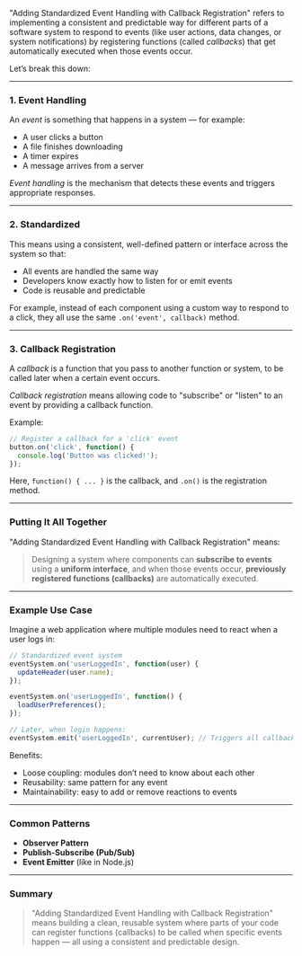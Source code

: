 "Adding Standardized Event Handling with Callback Registration" refers to implementing a consistent and predictable way for different parts of a software system to respond to events (like user actions, data changes, or system notifications) by registering functions (called *callbacks*) that get automatically executed when those events occur.

Let’s break this down:

---

### 1. **Event Handling**
An *event* is something that happens in a system — for example:
- A user clicks a button
- A file finishes downloading
- A timer expires
- A message arrives from a server

*Event handling* is the mechanism that detects these events and triggers appropriate responses.

---

### 2. **Standardized**
This means using a consistent, well-defined pattern or interface across the system so that:
- All events are handled the same way
- Developers know exactly how to listen for or emit events
- Code is reusable and predictable

For example, instead of each component using a custom way to respond to a click, they all use the same `.on('event', callback)` method.

---

### 3. **Callback Registration**
A *callback* is a function that you pass to another function or system, to be called later when a certain event occurs.

*Callback registration* means allowing code to "subscribe" or "listen" to an event by providing a callback function.

Example:
```javascript
// Register a callback for a 'click' event
button.on('click', function() {
  console.log('Button was clicked!');
});
```

Here, `function() { ... }` is the callback, and `.on()` is the registration method.

---

### Putting It All Together

"Adding Standardized Event Handling with Callback Registration" means:
> Designing a system where components can **subscribe to events** using a **uniform interface**, and when those events occur, **previously registered functions (callbacks)** are automatically executed.

---

### Example Use Case

Imagine a web application where multiple modules need to react when a user logs in:

```javascript
// Standardized event system
eventSystem.on('userLoggedIn', function(user) {
  updateHeader(user.name);
});

eventSystem.on('userLoggedIn', function() {
  loadUserPreferences();
});

// Later, when login happens:
eventSystem.emit('userLoggedIn', currentUser); // Triggers all callbacks
```

Benefits:
- Loose coupling: modules don’t need to know about each other
- Reusability: same pattern for any event
- Maintainability: easy to add or remove reactions to events

---

### Common Patterns
- **Observer Pattern**
- **Publish-Subscribe (Pub/Sub)**
- **Event Emitter** (like in Node.js)

---

### Summary
> "Adding Standardized Event Handling with Callback Registration" means building a clean, reusable system where parts of your code can register functions (callbacks) to be called when specific events happen — all using a consistent and predictable design.
